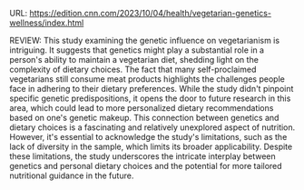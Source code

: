 URL: 
https://edition.cnn.com/2023/10/04/health/vegetarian-genetics-wellness/index.html

REVIEW:
This study examining the genetic influence on vegetarianism is intriguing. It suggests that genetics might play a substantial role in a person's ability to maintain a vegetarian diet, shedding light on the complexity of dietary choices. The fact that many self-proclaimed vegetarians still consume meat products highlights the challenges people face in adhering to their dietary preferences. While the study didn't pinpoint specific genetic predispositions, it opens the door to future research in this area, which could lead to more personalized dietary recommendations based on one's genetic makeup. This connection between genetics and dietary choices is a fascinating and relatively unexplored aspect of nutrition. However, it's essential to acknowledge the study's limitations, such as the lack of diversity in the sample, which limits its broader applicability. Despite these limitations, the study underscores the intricate interplay between genetics and personal dietary choices and the potential for more tailored nutritional guidance in the future.
